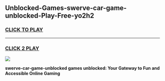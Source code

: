 
## Unblocked-Games-swerve-car-game-unblocked-Play-Free-yo2h2
<h3>
<a href="https://premium76.site?title=swerve-car-game-unblocked&ref=10A">CLICK TO PLAY</a></h3>
<hr>

<h3>
<a href="https://premium76.site?title=swerve-car-game-unblocked&ref=10A">CLICK 2 PLAY</a>
  
</h3>

<a href="https://premium76.site?title=swerve-car-game-unblocked&ref=10A"><img src="https://clearcache.store/games.png"></a>


**swerve-car-game-unblocked games unblocked: Your Gateway to Fun and Accessible Online Gaming**

